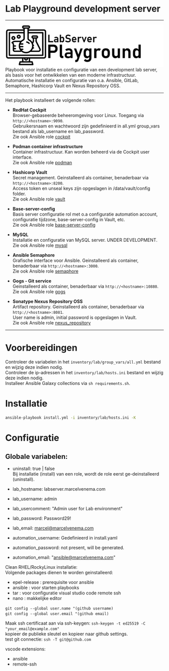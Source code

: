 # Lab Playground development server

***

<img src="media/logo_lab.png" align="left"/>
Playbook voor installatie en configuratie van een development lab server, als basis voor het ontwikkelen van een moderne infrastructuur. Automatische installatie en configuratie van o.a. Ansible, GitLab, Semaphore, Hashicorp Vault en Nexus Repository OSS.

***


Het playbook installeert de volgende rollen:

- **RedHat Cockpit**<br/>
  Browser-gebaseerde beheeromgeving voor Linux. Toegang via `http://<hostname>:9090`.<br/>
  Gebruikersnaam en wachtwoord zijn gedefinieerd in all.yml group_vars bestand als lab_username en lab_password.<br/>
  Zie ook Ansible role [cockpit](roles/cockpit/README.md)<br/>

- **Podman container infrastructure**<br/>
  Container infrastructuur. Kan worden beheerd via de Cockpit user interface.<br/>
  Zie ook Ansible role [podman](roles/podman/README.md)<br/>

- **Hashicorp Vault**<br/>
  Secret management. Geinstalleerd als container, benaderbaar via `http://<hostname>:8200`.<br/>
  Access token en unseal keys zijn opgeslagen in /data/vault/config folder.<br/>
  Zie ook Ansible role [vault](roles/vault/README.md)<br/>

- **Base-server-config**<br/>
  Basis server configuratie rol met o.a configuratie automation account, configuratie tijdzone, base-server-config in Vault, etc.<br/>
  Zie ook Ansible role [base-server-config](roles/base-server-config/README.md)<br/>

- **MySQL**<br/>
  Installatie en configuratie van MySQL server. UNDER DEVELOPMENT.<br/>
  Zie ook Ansible role [mysql](roles/mysql/README.md)<br/>

- **Ansible Semaphore**<br/>
  Grafische interface voor Ansible. Geinstalleerd als container, benaderbaar via `http://<hostname>:3000`.<br/>
  Zie ook Ansible role [semaphore](roles/semaphore/README.md)<br/>

- **Gogs - Git service**<br/>
  Geinstalleerd als container, benaderbaar via `http://<hostname>:10880`.<br/>
  Zie ook Ansible role [gogs](roles/gogs/README.md)<br/>

- **Sonatype Nexus Repository OSS**<br/>
  Artifact repository. Geinstalleerd als container, benaderbaar via `http://<hostname>:8081`.<br/>
  User name is admin, initial password is opgeslagen in Vault.<br/>
  Zie ook Ansible role [nexus_repository](roles/nexus_repository/README.md)<br/>


***

# Voorbereidingen

Controleer de variabelen in het `inventory/lab/group_vars/all.yml` bestand en wijzig deze indien nodig.<br/>
Controleer de ip-adressen in het `inventory/lab/hosts.ini` bestand en wijzig deze indien nodig.<br/> 
Installeer Ansible Galaxy collections via `sh requirements.sh`.<br/>

# Installatie

```bash
ansible-playbook install.yml -i inventory/lab/hosts.ini -K
```

# Configuratie


## Globale variabelen:

- uninstall: true | false<br/>
  Bij installatie (install) van een role, wordt de role eerst ge-deinstalleerd (uninstall).<br/>


- lab_hostname: labserver.marcelvenema.com<br/>
- lab_username: admin<br/>
- lab_usercomment: "Admin user for Lab environment"<br/>
- lab_password: Password29!<br/>
- lab_email: marcel@marcelvenema.com<br/>

- automation_username: Gedefinieerd in install.yaml<br/>
- automation_password: not present, will be generated.<br/>
- automation_email: "ansible@marcelvenema.com"<br/>

Clean RHEL/RockyLinux installatie:<br/>
Volgende packages dienen te worden geinstalleerd:<br/>
- epel-release : prerequisite voor ansible<br/>
- ansible : voor starten playbooks<br/>
- tar : voor configuratie visual studio code remote ssh<br/>
- nano : makkelijke editor<br/>

`git config --global user.name "(github username)`<br/>
`git config --global user.email "(github email)`<br/>

Maak ssh certificaat aan via ssh-keygen: `ssh-keygen -t ed25519 -C "your_email@example.com"`<br/>
kopieer de publieke sleutel en kopieer naar github settings.<br/>
test git connectie: `ssh -T git@github.com`<br/>

vscode extensions:<br/>
- ansible<br/>
- remote-ssh<br/>
